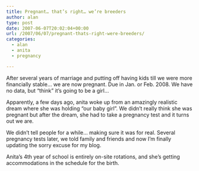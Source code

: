 ```yaml
---
title: Pregnant… that’s right… we’re breeders
author: alan
type: post
date: 2007-06-07T20:02:04+00:00
url: /2007/06/07/pregnant-thats-right-were-breeders/
categories:
  - alan
  - anita
  - pregnancy

---
```

After several years of marriage and putting off having kids till we were more financially stable&#8230; we are now pregnant. Due in Jan. or Feb. 2008. We have no data, but &#8220;think&#8221; it&#8217;s going to be a girl&#8230;

Apparently, a few days ago, anita woke up from an amazingly realistic dream where she was holding &#8220;our baby girl&#8221;. We didn&#8217;t really think she was pregnant but after the dream, she had to take a pregnancy test and it turns out we are.

We didn&#8217;t tell people for a while&#8230; making sure it was for real. Several pregnancy tests later, we told family and friends and now I&#8217;m finally updating the sorry excuse for my blog.

Anita&#8217;s 4th year of school is entirely on-site rotations, and she&#8217;s getting accommodations in the schedule for the birth.

